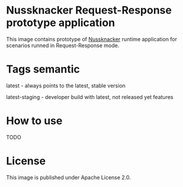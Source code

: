 # Nussknacker Request-Response prototype application

This image contains prototype of [Nussknacker](http://nussknacker.io) runtime application for scenarios runned in Request-Response mode.

# Tags semantic

latest - always points to the latest, stable version

latest-staging - developer build with latest, not released yet features

# How to use

TODO

# License

This image is published under Apache License 2.0.